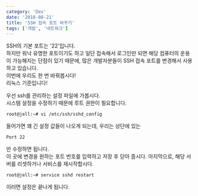```yaml
---
category: 'Dev'
date: '2018-08-21'
title: 'SSH 접속 포트 바꾸기'
tags: ['개발', '네트워크']
---
```


SSH의 기본 포트는 '22'입니다.  
하지만 워낙 유명한 포트이기도 하고 일단 접속해서 로그인만 되면 해당 컴퓨터의 운용이 가능해지는 단점이
있기 때문에, 많은 개발자분들이 SSH 접속 포트를 변경해서 사용하고 있습니다.  
이번에 우리도 한 번 바꿔봅시다!  
리눅스 기준입니다!

우선 ssh를 관리하는 설정 파일에 가봅시다.  
시스템 설정을 수정하기 때문에 루트 권한이 필요합니다.

```console
root@jell:~# vi /etc/ssh/sshd_config
```

들어가면 꽤 긴 설정 값들이 나오게 되는데, 우리는 상단에 있는

```console
Port 22
```

만 수정하면 됩니다.  
이 곳에 변경을 원하는 포트 번호를 입력하고 저장 후 닫아 줍시다.
마지막으로, 해당 서버를 리셋하거나 서비스를 재시작합시다.

```console
root@jell:~# service sshd restart
```

이러면 설정은 끝나게 됩니다.
